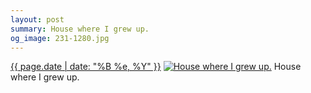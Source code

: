 ```yaml
---
layout: post
summary: House where I grew up.
og_image: 231-1280.jpg
---
```


<p>
  <time><a href="/231">{{ page.date | date: "%B %e, %Y" }}</a></time>
  <a href="/231"><img src="{{ site.assets_url }}/231-640.jpg" srcset="{{ site.assets_url }}/231-1280.jpg 1280w, {{ site.assets_url }}/231-960.jpg 960w, {{ site.assets_url }}/231-640.jpg 640w, {{ site.assets_url }}/231-320.jpg 320w" sizes="(min-width: 700px) 50vw, calc(100vw - 2rem)" alt="House where I grew up." /></a>
  <span>House where I grew up.</span>
</p>

